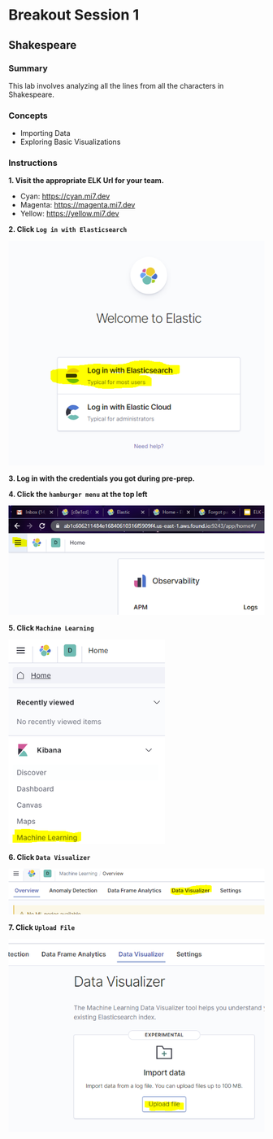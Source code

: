 # Breakout Session 1

## Shakespeare

### Summary

This lab involves analyzing all the lines from all the characters in Shakespeare.

### Concepts

- Importing Data
- Exploring Basic Visualizations

### Instructions

**1. Visit the appropriate ELK Url for your team.**

- Cyan: https://cyan.mi7.dev
- Magenta: https://magenta.mi7.dev
- Yellow: https://yellow.mi7.dev

**2. Click `Log in with Elasticsearch`**

![login](assets/login.PNG)

**3. Log in with the credentials you got during pre-prep.**

**4. Click the `hamburger menu` at the top left**

![hamburger](assets/hamburger.PNG)

**5. Click `Machine Learning`**

![ml](assets/ml2.PNG)

**6. Click `Data Visualizer`**

![dataviz](assets/dataviz.PNG)

**7. Click `Upload File`**

![uploadfile](assets/uploadfile.PNG)
